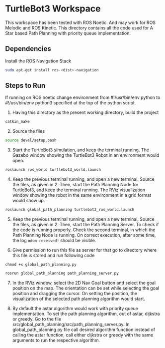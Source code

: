 # TurtleBot3 Workspace

This workspace has been tested with ROS Noetic. And may work for ROS Melodic and ROS Kinetic. This directory contains all the code used for A Star based Path Planning with priority queue implementation.


## Dependencies
Install the ROS Navigation Stack

```bash
sudo apt-get install ros-<dist>-navigation
```

## Steps to Run

If running on ROS noetic change environment from #!/usr/bin/env python to #!/usr/bin/env python3 specified at the top of the python script.

1. Having this directory as the present working directory, build the project

```bash
catkin_make
```

2. Source the files

```bash
source devel/setup.bash
```

3. Start the TurtleBot3 simulation, and keep the terminal running. The Gazebo window showing the TurtleBot3 Robot in an environment would open.

```bash
roslaunch ros_world turtlebot3_world.launch
```

4. Keep the previous terminal running, and open a new terminal. Source the files, as given in 2. Then, start the Path Planning Node for TurtleBot3, and keep the terminal running. The RViz visualization window showing the robot in the same environment in a grid format would show up.

```bash
roslaunch global_path_planning turtlebot3_ros_world.launch
```

5. Keep the previous terminal running, and open a new terminal. Source the files, as given in 2. Then, start the Path Planning Server. To check if the code is running properly. Check the second terminal, in which the Path Planning Node is running. On correct execution, after some time, the log `odom received!` should be visible.

6. Give permission to run this file as server for that go to directory where this file is stored and run following code

```
chmod +x global_path_planning.py 
```

```bash
rosrun global_path_planning path_planning_server.py
```

7. In the RViz window, select the 2D Nav Goal button and select the goal position on the map. The orientation can be set while selecting the goal position and dragging the cursor. On setting the position, the visualization of the selected path planning algorithm would start.

8. By default the astar algorithm would work with priority queue implementation. To set the path planning algorithm, out of astar, dijkstra or greedy. Go to the file src/global_path_planning/src/path_planning_server.py. In global_path_planning.py file call desired algorithm function instead of calling the astar function, call either dijkstra or greedy with the same arguments to run the respective algorithm.
